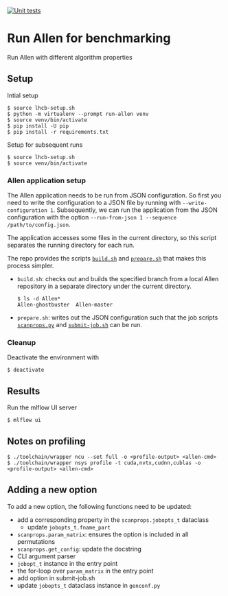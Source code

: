 [![Unit tests](https://github.com/LHC-NLeSC/run-allen-run/actions/workflows/python-ci.yml/badge.svg)](https://github.com/LHC-NLeSC/run-allen-run/actions/workflows/python-ci.yml)

# Run Allen for benchmarking

Run Allen with different algorithm properties

## Setup

Intial setup
```
$ source lhcb-setup.sh
$ python -m virtualenv --prompt run-allen venv
$ source venv/bin/activate
$ pip install -U pip
$ pip install -r requirements.txt
```

Setup for subsequent runs
```
$ source lhcb-setup.sh
$ source venv/bin/activate
```

### Allen application setup

The Allen application needs to be run from JSON configuration.  So
first you need to write the configuration to a JSON file by running
with `--write-configuration 1`.  Subsequently, we can run the
application from the JSON configuration with the option
`--run-from-json 1 --sequence /path/to/config.json`.

The application accesses some files in the current directory, so this
script separates the running directory for each run.

The repo provides the scripts [`build.sh`](./build.sh) and
[`prepare.sh`](./prepare.sh) that makes this process simpler.

- `build.sh`: checks out and builds the specified branch from a local
  Allen repository in a separate directory under the current
  directory.
  ```
  $ ls -d Allen*
  Allen-ghostbuster  Allen-master
  ```

- `prepare.sh`: writes out the JSON configuration such that the job
  scripts [`scanprops.py`](./scanprops.py) and
  [`submit-job.sh`](./submit-job.sh) can be run.

### Cleanup

Deactivate the environment with
```
$ deactivate
```

## Results

Run the mlflow UI server
```
$ mlflow ui
```

## Notes on profiling

```
$ ./toolchain/wrapper ncu --set full -o <profile-output> <allen-cmd>
$ ./toolchain/wrapper nsys profile -t cuda,nvtx,cudnn,cublas -o <profile-output> <allen-cmd>
```

## Adding a new option
To add a new option, the following functions need to be updated:
- add a corresponding property in the `scanprops.jobopts_t` dataclass
  - update `jobopts_t.fname_part`
- `scanprops.param_matrix`: ensures the option is included in all
  permutations
- `scanprops.get_config`: update the docstring
- CLI argument parser
- `jobopt_t` instance in the entry point
- the for-loop over `param_matrix` in the entry point
- add option in submit-job.sh
- update `jobopts_t` dataclass instance in `genconf.py`
